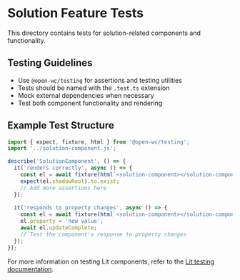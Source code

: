 # Solution Feature Tests

This directory contains tests for solution-related components and functionality.

## Testing Guidelines

- Use `@open-wc/testing` for assertions and testing utilities
- Tests should be named with the `.test.ts` extension
- Mock external dependencies when necessary
- Test both component functionality and rendering

## Example Test Structure

```typescript
import { expect, fixture, html } from '@open-wc/testing';
import '../solution-component.js';

describe('SolutionComponent', () => {
  it('renders correctly', async () => {
    const el = await fixture(html`<solution-component></solution-component>`);
    expect(el.shadowRoot).to.exist;
    // Add more assertions here
  });
  
  it('responds to property changes', async () => {
    const el = await fixture(html`<solution-component></solution-component>`);
    el.property = 'new value';
    await el.updateComplete;
    // Test the component's response to property changes
  });
});
```

For more information on testing Lit components, refer to the [Lit testing documentation](https://lit.dev/docs/tools/testing/).
